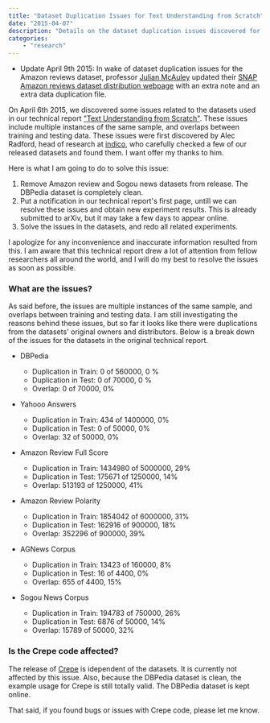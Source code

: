 ```yaml
---
title: "Dataset Duplication Issues for Text Understanding from Scratch"
date: "2015-04-07"
description: "Details on the dataset duplication issues discovered for the technical report"
categories:
    - "research"
---
```


* Update April 9th 2015: In wake of dataset duplication issues for the Amazon reviews dataset, professor [Julian McAuley](http://cseweb.ucsd.edu/~jmcauley) updated their [SNAP Amazon reviews dataset distribution webpage](http://snap.stanford.edu/data/web-Amazon.html) with an extra note and an extra data duplication file.

On April 6th 2015, we discovered some issues related to the datasets used in our technical report ["Text Understanding from Scratch"](http://arxiv.org/abs/1502.01710). These issues include multiple instances of the same sample, and overlaps between training and testing data. These issues were first discovered by Alec Radford, head of research at [indico](https://indico.io), who carefully checked a few of our released datasets and found them. I want offer my thanks to him.

Here is what I am going to do to solve this issue:

1. Remove Amazon review and Sogou news datasets from release. The DBPedia dataset is completely clean.
2. Put a notification in our technical report's first page, untill we can resolve these issues and obtain new experiment results. This is already submitted to arXiv, but it may take a few days to appear online.
3. Solve the issues in the datasets, and redo all related experiments.

I apologize for any inconvenience and inaccurate information resulted from this. I am aware that this technical report drew a lot of attention from fellow researchers all around the world, and I will do my best to resolve the issues as soon as possible.

### What are the issues?

As said before, the issues are multiple instances of the same sample, and overlaps between training and testing data. I am still investigating the reasons behind these issues, but so far it looks like there were duplications from the datasets' original owners and distributors. Below is a break down of the issues for the datasets in the original technical report.

* DBPedia
    * Duplication in Train: 0 of 560000, 0 %
    * Duplication in Test: 0 of 70000, 0 %
    * Overlap: 0 of 70000, 0%

* Yahooo Answers
    * Duplication in Train: 434 of 1400000, 0%
    * Duplication in Test: 0 of 50000, 0%
    * Overlap: 32 of 50000, 0%

* Amazon Review Full Score
    * Duplication in Train: 1434980 of 5000000, 29%
    * Duplication in Test: 175671 of 1250000, 14%
    * Overlap: 513193 of 1250000, 41%

* Amazon Review Polarity
    * Duplication in Train: 1854042 of 6000000, 31%
    * Duplication in Test: 162916 of 900000, 18%
    * Overlap: 352296 of 900000, 39%

* AGNews Corpus
    * Duplication in Train: 13423 of 160000, 8%
    * Duplication in Test: 16 of 4400, 0%
    * Overlap: 655 of 4400, 15%

* Sogou News Corpus
    * Duplication in Train: 194783 of 750000, 26%
    * Duplication in Test: 6876 of 50000, 14%
    * Overlap: 15789 of 50000, 32%

### Is the Crepe code affected?

The release of [Crepe](https://github.com/zhangxiangxiao/Crepe) is idependent of the datasets. It is currently not affected by this issue. Also, because the DBPedia dataset is clean, the example usage for Crepe is still totally valid. The DBPedia dataset is kept online.

That said, if you found bugs or issues with Crepe code, please let me know.
